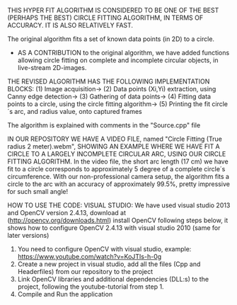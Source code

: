 THIS HYPER FIT ALGORITHM IS CONSIDERED TO BE ONE OF THE BEST (PERHAPS THE BEST) CIRCLE FITTING ALGORITHM, IN TERMS OF ACCURACY. IT IS ALSO RELATIVELY FAST.

The original algorithm fits a set of known data points (in 2D) to a circle. 
* AS A CONTRIBUTION to the original algorithm, we have added functions allowing circle fitting on complete and incomplete circular objects, in live-stream 2D-images.

THE REVISED ALGORITHM HAS THE FOLLOWING IMPLEMENTATION BLOCKS:
(1) Image acquisition-> (2) Data points (Xi,Yi) extraction, using Canny edge detection-> (3) Gathering of data points-> (4) Fitting data points to a circle, using the circle fitting algorithm-> (5) Printing the fit circle´s arc, and radius value, onto captured frames

The algorithm is explained with comments in the "Source.cpp" file

IN OUR REPOSITORY WE HAVE A VIDEO FILE, named "Circle Fitting (True radius 2 meter).webm", SHOWING AN EXAMPLE WHERE WE HAVE FIT A CIRCLE TO A LARGELY INCOMPLETE CIRCULAR ARC, USING OUR CIRCLE FITTING ALGORITHM.
In the video file, the short arc length (17 cm) we have fit to a circle corresponds to approximately 5 degree of a complete circle´s circumference. With our non-professional camera setup, the algorithm fits a circle to the arc with an accuracy of approximately 99.5%, pretty impressive for such small angle!

HOW TO USE THE CODE:
VISUAL STUDIO:
  We have used visual studio 2013 and OpenCV version 2.4.13, download at (http://opencv.org/downloads.html)
  install OpenCV following steps below, it shows how to configure OpenCV 2.4.13 with visual studio 2010 (same for later versions)
  1. You need to configure OpenCV with visual studio, example: https://www.youtube.com/watch?v=KoJTIs-h-0g
  2. Create a new project in visual studio, add all the files (Cpp and Headerfiles) from our repository to the project 
  3. Link OpenCV libraries and additional dependencies (DLL:s) to the project, following the youtube-tutorial from step 1. 
  4. Compile and Run the application
